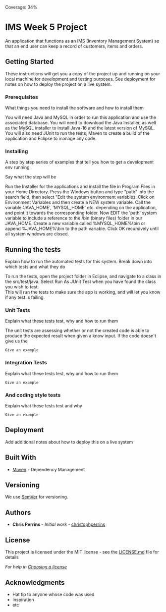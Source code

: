 Coverage: 34%
# IMS Week 5 Project

An application that functions as an IMS (Inventory Management System) so that an end user can keep a record of customers, items and orders.

## Getting Started

These instructions will get you a copy of the project up and running on your local machine for development and testing purposes. See deployment for notes on how to deploy the project on a live system.

### Prerequisites

What things you need to install the software and how to install them

You will need Java and MySQL in order to run this application and use the associated database. 
You will need to download the Java Installer, as well as the MySQL installer to install Java-16 and the latest version of MySQL.
You will also need JUnit to run the tests, Maven to create a build of the application and Eclipse to manage any code.


### Installing

A step by step series of examples that tell you how to get a development env running

Say what the step will be

Run the Installer for the applications and install the file in Program Files in your Home Directory. 
Press the Windows button and type "path" into the search field, then select "Edit the system environment variables.
Click on Environment Variables and then create a NEW system variable. 
Call the variable 'JAVA_HOME', 'MYSQL_HOME' etc. depending on the application, and point it towards the corresponding folder. 
Now EDIT the 'path' system variable to include a reference to the /bin (binary files) folder in our JAVA_HOME. 
Create a new variable called %MYSQL_HOME%\bin or append %JAVA_HOME%\bin to the path variable. 
Click OK recursively until all system windows are closed.



## Running the tests

Explain how to run the automated tests for this system. Break down into which tests and what they do

To run the tests, open the project folder in Eclipse, and navigate to a class in the src/test/java.
Select Run As JUnit Test when you have found the class you wish to test.  
This will run the tests to make sure the app is working, and will let you know if any test is failing.

### Unit Tests 

Explain what these tests test, why and how to run them

The unit tests are assessing whether or not the created code is able to produce the expected result when given a know input. 
If the code doesn't give us the 


```
Give an example
```

### Integration Tests 
Explain what these tests test, why and how to run them

```
Give an example
```

### And coding style tests

Explain what these tests test and why

```
Give an example
```

## Deployment

Add additional notes about how to deploy this on a live system

## Built With

* [Maven](https://maven.apache.org/) - Dependency Management

## Versioning

We use [SemVer](http://semver.org/) for versioning.

## Authors

* **Chris Perrins** - *Initial work* - [christophperrins](https://github.com/christophperrins)

## License

This project is licensed under the MIT license - see the [LICENSE.md](LICENSE.md) file for details 

*For help in [Choosing a license](https://choosealicense.com/)*

## Acknowledgments

* Hat tip to anyone whose code was used
* Inspiration
* etc

